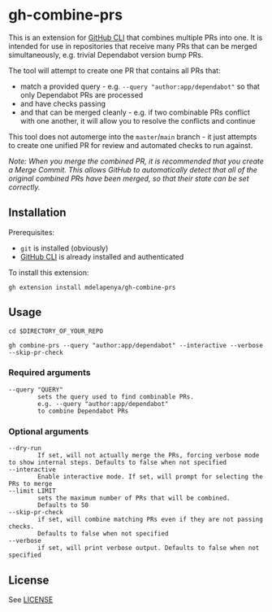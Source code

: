 # gh-combine-prs

This is an extension for [GitHub CLI](https://cli.github.com/) that combines multiple PRs into one.
It is intended for use in repositories that receive many PRs that can be merged simultaneously, e.g. trivial Dependabot version bump PRs.

The tool will attempt to create one PR that contains all PRs that:

* match a provided query - e.g. `--query "author:app/dependabot"` so that only Dependabot PRs are processed
* and have checks passing
* and that can be merged cleanly - e.g. if two combinable PRs conflict with one another, it will allow you to resolve the conflicts and continue

This tool does not automerge into the `master`/`main` branch - it just attempts to create one unified PR for review and automated checks to run against.

*Note: When you merge the combined PR, it is recommended that you create a Merge Commit.
This allows GitHub to automatically detect that all of the original combined PRs have been merged, so that their state can be set correctly.*

## Installation

Prerequisites:
 * `git` is installed (obviously)
 * [GitHub CLI](https://cli.github.com/) is already installed and authenticated

To install this extension:

```
gh extension install mdelapenya/gh-combine-prs
```

## Usage

```
cd $DIRECTORY_OF_YOUR_REPO

gh combine-prs --query "author:app/dependabot" --interactive --verbose --skip-pr-check
```

### Required arguments
    --query "QUERY"
            sets the query used to find combinable PRs.
            e.g. --query "author:app/dependabot"
            to combine Dependabot PRs

### Optional arguments
    --dry-run
            If set, will not actually merge the PRs, forcing verbose mode to show internal steps. Defaults to false when not specified
    --interactive
            Enable interactive mode. If set, will prompt for selecting the PRs to merge
    --limit LIMIT
            sets the maximum number of PRs that will be combined.
            Defaults to 50
    --skip-pr-check
            if set, will combine matching PRs even if they are not passing checks.
            Defaults to false when not specified
    --verbose
            if set, will print verbose output. Defaults to false when not specified

## License

See [LICENSE](./LICENSE)
